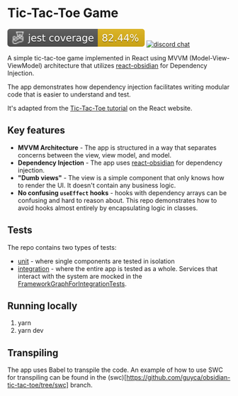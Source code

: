 # Tic-Tac-Toe Game
[![coverage](https://github.com/guyca/obsidian-tic-tac-toe/raw/gh-pages/badges/coverage-jest%20coverage.svg?raw=true)](https://github.com/guyca/obsidian-tic-tac-toe/tree/master/tests)
<a href="https://discord.gg/MDH2axwaPy"><img src="https://img.shields.io/badge/chat-discord-blue?style=flat&logo=discord" alt="discord chat"></a>


A simple tic-tac-toe game implemented in React using MVVM (Model-View-ViewModel) architecture that utilizes [react-obsidian](https://github.com/wix-incubator/obsidian) for Dependency Injection.

The app demonstrates how dependency injection facilitates writing modular code that is easier to understand and test.

It's adapted from the [Tic-Tac-Toe tutorial](https://react.dev/learn/tutorial-tic-tac-toe) on the React website.

## Key features

- **MVVM Architecture** - The app is structured in a way that separates concerns between the view, view model, and model.
- **Dependency Injection** - The app uses [react-obsidian](https://github.com/wix-incubator/obsidian) for dependency injection.
- **"Dumb views"** - The view is a simple component that only knows how to render the UI. It doesn't contain any business logic.
- **No confusing `useEffect` hooks** - hooks with dependency arrays can be confusing and hard to reason about. This repo demonstrates how to avoid hooks almost entirely by encapsulating logic in classes.

## Tests

The repo contains two types of tests:

- [unit](https://github.com/guyca/obsidian-tic-tac-toe/tree/master/tests/unit) - where single components are tested in isolation
- [integration](https://github.com/guyca/obsidian-tic-tac-toe/tree/master/tests/integration) - where the entire app is tested as a whole. Services that interact with the system are mocked in the [FrameworkGraphForIntegrationTests](https://github.com/guyca/obsidian-tic-tac-toe/blob/master/tests/integration/fakes/FrameworkGraphForIntegrationTests.ts).

## Running locally

1. yarn
2. yarn dev

## Transpiling
The app uses Babel to transpile the code. An example of how to use SWC for transpiling can be found in the (swc)[https://github.com/guyca/obsidian-tic-tac-toe/tree/swc] branch.
